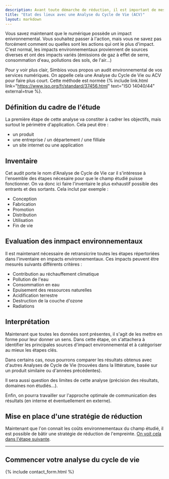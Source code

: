 ```yaml
---
description: Avant toute démarche de réduction, il est important de mesurer l'impact environnemental effectif 
title: "Etat des lieux avec une Analyse du Cycle de Vie (ACV)"
layout: markdown
---
```


Vous savez maintenant que le numérique possède un impact enivronnemental. Vous souhaitez passer à l'action, mais vous ne savez pas forcément comment ou quelles sont les actions qui ont le plus d'impact. C'est normal, les impacts environnementaux proviennent de sources diverses et ont des impacts variés (émissions de gaz à effet de serre, consommation d'eau, pollutions des sols, de l'air...)

Pour y voir plus clair, Simbios vous propos un audit environnemental de vos services numériques. On appelle cela une Analyse du Cycle de Vie ou ACV pour faire plus court. Cette méthode est normée {% include link.html link="https://www.iso.org/fr/standard/37456.html" text="ISO 14040/44" external=true %}.

## Définition du cadre de l'étude

La première étape de cette analyse va constiter à cadrer les objectifs, mais surtout le périmètre d'application. Cela peut être :
- un produit
- une entreprise / un département / une filliale
- un site internet ou une application

## Inventaire

Cet audit porte le nom d'Analyse de Cycle de Vie car il s'intéresse à l'ensemble des étapes nécesaire pour que le champ étudié puisse fonctionner. On va donc ici faire l'inventaire le plus exhaustif possible des entrants et des sortants. Cela inclut par exemple :
- Conception
- Fabrication
- Promotion
- Distribution
- Utilisation
- Fin de vie

## Evaluation des inmpact environnementaux

Il est maintenant nécessaire de retransicrire toutes les étapes répertoriées dans l'inventaire en impacts environnementaux. Ces impacts peuvent être mesurés suivants différents critères :
- Contribution au réchauffement climatique
- Pollution de l'eau
- Consommation en eau
- Epuisement des ressources naturelles
- Acidification terrestre
- Destruction de la couche d'ozone
- Radiations

## Interprétation

Maintenant que toutes les données sont présentes, il s'agit de les mettre en forme pour leur donner un sens. Dans cette étape, on s'attachera à identifier les principales sources d'impact environnemental et à catégoriser au mieux les étapes clés.

Dans certains cas, nous pourrons comparer les résultats obtenus avec d'autres Analyses de Cycle de Vie (trouvées dans la littérature, basée sur un produit similaire ou d'années précédentes).

Il sera aussi question des limites de cette analyse (précision des résultats, domaines non étudiés...).

Enfin, on pourra travailler sur l'approche optimale de communication des résultats (en interne et éventuellement en externe).

## Mise en place d'une stratégie de réduction

Maintenant que l'on connait les coûts environnementaux du champ étudié, il est possible de bâtir une stratégie de réduction de l'empreinte. [On voit cela dans l'étape suivante](/services/strategie_reduction.html).

---




## Commencer votre analyse du cycle de vie

{% include contact_form.html %}